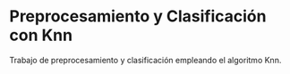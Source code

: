 # Preprocesamiento y Clasificación con Knn
Trabajo de preprocesamiento y clasificación empleando el algoritmo Knn.
